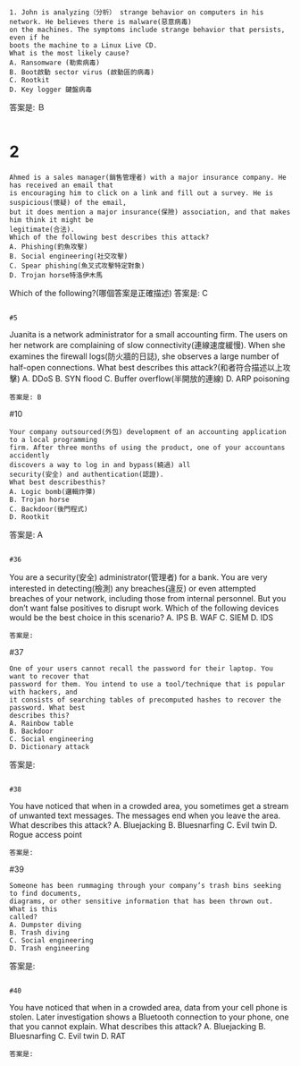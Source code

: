 #
```
1. John is analyzing（分析） strange behavior on computers in his network. He believes there is malware(惡意病毒)
on the machines. The symptoms include strange behavior that persists, even if he
boots the machine to a Linux Live CD. 
What is the most likely cause?
A. Ransomware (勒索病毒)
B. Boot啟動 sector virus (啟動區的病毒)
C. Rootkit
D. Key logger 鍵盤病毒
```
答案是: Ｂ

```
```
# 2
```
Ahmed is a sales manager(銷售管理者) with a major insurance company. He has received an email that
is encouraging him to click on a link and fill out a survey. He is suspicious(懷疑) of the email,
but it does mention a major insurance(保險) association, and that makes him think it might be
legitimate(合法). 
Which of the following best describes this attack?
A. Phishing(釣魚攻擊)
B. Social engineering(社交攻擊)
C. Spear phishing(魚叉式攻擊特定對象)
D. Trojan horse特洛伊木馬
```
Which of the following?(哪個答案是正確描述)
答案是: C

```

#5
```
Juanita is a network administrator for a small accounting firm. 
The users on her network
are complaining of slow connectivity(連線速度緩慢).
When she examines the firewall logs(防火牆的日誌), she observes a
large number of half-open connections.
What best describes this attack?(和者符合描述以上攻擊)
A. DDoS
B. SYN flood
C. Buffer overflow(半開放的連線)
D. ARP poisoning
```
答案是: B

```

#10
```
Your company outsourced(外包) development of an accounting application to a local programming
firm. After three months of using the product, one of your accountans accidently
discovers a way to log in and bypass(繞過) all 
security(安全) and authentication(認證).
What best describesthis?
A. Logic bomb(邏輯炸彈)
B. Trojan horse
C. Backdoor(後門程式)
D. Rootkit
```
答案是: A

```

#36
```
You are a security(安全) administrator(管理者) for a bank. You are very interested in detecting(檢測) any
breaches(違反) or even attempted breaches of your network, including those from internal personnel.
But you don’t want false positives to disrupt work. Which of the following devices
would be the best choice in this scenario?
A. IPS
B. WAF
C. SIEM
D. IDS
```
答案是:

```

#37
```
One of your users cannot recall the password for their laptop. You want to recover that
password for them. You intend to use a tool/technique that is popular with hackers, and
it consists of searching tables of precomputed hashes to recover the password. What best
describes this?
A. Rainbow table
B. Backdoor
C. Social engineering
D. Dictionary attack
```
答案是:

```

#38
```
You have noticed that when in a crowded area, you sometimes get a stream of unwanted
text messages. The messages end when you leave the area. What describes this attack?
A. Bluejacking
B. Bluesnarfing
C. Evil twin
D. Rogue access point
```
答案是:

```

#39
```
Someone has been rummaging through your company’s trash bins seeking to find documents,
diagrams, or other sensitive information that has been thrown out. What is this
called?
A. Dumpster diving
B. Trash diving
C. Social engineering
D. Trash engineering
```
答案是:

```

#40
```
You have noticed that when in a crowded area, data from your cell phone is stolen. Later
investigation shows a Bluetooth connection to your phone, one that you cannot explain.
What describes this attack?
A. Bluejacking
B. Bluesnarfing
C. Evil twin
D. RAT
```
答案是:

```
